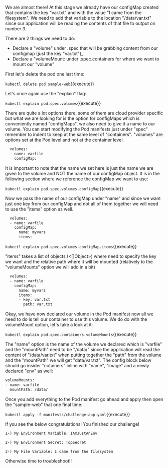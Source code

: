 We are almost there! At this stage we already have our configMap created that contains the key "var.txt" and with the value "I came from the filesystem".  We need to add that variable to the location "/data/var.txt" since our application will be reading the contents of that file to output on number 3. 

There are 2 things we need to do:

* Declare a "volume" under .spec that will be grabbing content from our configmap (just the key "var.txt")_
* Declare a "volumeMount: under .spec.containers for where we want to mount our "volume"

First let's delete the pod one last time:

`kubectl delete pod sample-web`{{execute}}

Let's once again use the "explain" flag:

`kubectl explain pod.spec.volumes`{{execute}}

There are quite a lot options there, some of them are cloud provider specific but what we are looking for is the option for configMaps which is conveniently named "configMaps", we also need to give it a name to our volume. You can start modifying the Pod manifests just under "spec" remember to indent to keep at the same level of "containers". "volumes" are options set at the Pod level and not at the container level.

```html
  volumes:
  - name: varfile
    configMap:
```

It is important to note that the name we set here is just the name we are given to the volume and NOT the name of our configMap object. It is in the following section where we reference the configMap we want to use:

`kubectl explain pod.spec.volumes.configMap`{{execute}}

Now we pass the name of our configMap under "name" and since we want just one key from our configMap and not all of them together we will need to use the "items" option as well.

```html
  volumes:
  - name: varfile
    configMap:
      name: myvars
      items:
```

`kubectl explain pod.spec.volumes.configMap.items`{{execute}}

"items" takes a list of objects (<[]Object>) where need to specify the key we want and the relative path where it will be mounted (relatively to the "volumeMounts" option we will add in a bit)

```html
  volumes:
  - name: varfile
    configMap:
      name: myvars
      items:
      - key: var.txt
        path: var.txt
```


Okay, we have now declared our volume in the Pod manifest now all we need to do is tell our container to use this volume. We do do with the volumeMount option, let's take a look at it:

`kubectl explain pod.spec.containers.volumeMounts`{{execute}}

The "name" option is the name of the volume we declared which is "varfile" and the "mountPath" need to be "/data/" since the application will read the content of "/data/var.txt" when putting together the "path" from the volume and the "mountPath" we will get "data/var.txt". The config block below should go insider "cotainers" inline with "name", "image" and a newly declared "env" as well:

```html
volumeMounts:
- name: varfile
  mountPath: /data/
```

Once you add everything to the Pod manifest go ahead and apply then open the "sample-web" that one final time:

`kubectl apply -f manifests/challenge-app.yaml`{{execute}}

If you see the below congratulations! You finished our challenge!

```html
1-) My Environment Variable: IAmJustAnEnv

2-) My Environment Secret: TopSecret

3-) My File Variable: I came from the filesystem
```

Otherwise time to troubleshoot!!

